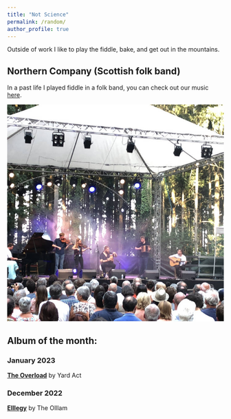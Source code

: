 ```yaml
---
title: "Not Science"
permalink: /random/
author_profile: true
---
```


Outside of work I like to play the fiddle, bake, and get out in the mountains.

## Northern Company (Scottish folk band)
In a past life I played fiddle in a folk band, you can check out our music [here](https://northerncompany.bandcamp.com/).

![northern company](/images/nc.jpg)

## Album of the month:
### January 2023
**[The Overload](https://shop.yardactors.com/*/Music/The-Overload-CD/75771V90000)** by Yard Act
### December 2022
**[Elllegy](https://theolllam.bandcamp.com/album/elllegy)** by The Olllam
